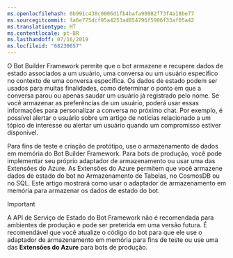 ```yaml
---
ms.openlocfilehash: 0b991c438c0006d1fb4bafa90982f73f4a18be77
ms.sourcegitcommit: fa6e775dcf95a4253ad854796f5906f33af05a42
ms.translationtype: HT
ms.contentlocale: pt-BR
ms.lasthandoff: 07/16/2019
ms.locfileid: "68230657"
---
```

O Bot Builder Framework permite que o bot armazene e recupere dados de estado associados a um usuário, uma conversa ou um usuário específico no contexto de uma conversa específica. Os dados de estado podem ser usados para muitas finalidades, como determinar o ponto em que a conversa parou ou apenas saudar um usuário já registrado pelo nome. Se você armazenar as preferências de um usuário, poderá usar essas informações para personalizar a conversa no próximo chat. Por exemplo, é possível alertar o usuário sobre um artigo de notícias relacionado a um tópico de interesse ou alertar um usuário quando um compromisso estiver disponível. 

Para fins de teste e criação de protótipo, use o armazenamento de dados em memória do Bot Builder Framework. Para bots de produção, você pode implementar seu próprio adaptador de armazenamento ou usar uma das Extensões do Azure. As Extensões do Azure permitem que você armazene dados de estado do bot no Armazenamento de Tabelas, no CosmosDB ou no SQL. Este artigo mostrará como usar o adaptador de armazenamento em memória para armazenar os dados de estado do bot. 

> [!IMPORTANT]
> A API de Serviço de Estado do Bot Framework não é recomendada para ambientes de produção e pode ser preterida em uma versão futura. É recomendável que você atualize o código do bot para que ele use o adaptador de armazenamento em memória para fins de teste ou use uma das **Extensões do Azure** para bots de produção.
